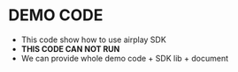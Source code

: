 # DEMO CODE

* This code show how to use airplay SDK    
* **THIS CODE CAN NOT RUN**        
* We can provide whole demo code + SDK lib + document         

 
